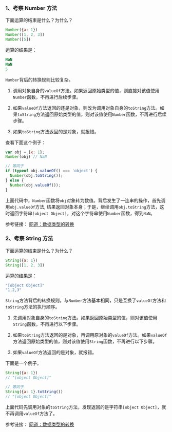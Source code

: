 <!-- 数据类型的转换 相关问题 -->
### 1、考察 Number 方法

下面运算的结束是什么？为什么？

```js
Number({a: 1})
Number([1, 2, 3])
Number([5])
```

运算的结果是：

```js
NaN
NaN
5
```

`Number`背后的转换规则比较复杂。

1. 调用对象自身的`valueOf`方法。如果返回原始类型的值，则直接对该值使用`Number`函数，不再进行后续步骤。

2. 如果`valueOf`方法返回的还是对象，则改为调用对象自身的`toString`方法。如果`toString`方法返回原始类型的值，则对该值使用`Number`函数，不再进行后续步骤。

3. 如果`toString`方法返回的是对象，就报错。

查看下面这个例子：

```js
var obj = {x: 1};
Number(obj) // NaN

// 等同于
if (typeof obj.valueOf() === 'object') {
  Number(obj.toString());
} else {
  Number(obj.valueOf());
}
```

上面代码中，`Number`函数将`obj`对象转为数值。背后发生了一连串的操作，首先调用`obj.valueOf`方法, 结果返回对象本身；于是，继续调用`obj.toString`方法，这时返回字符串`[object Object]`，对这个字符串使用`Number`函数，得到`NaN`。

参考链接：
[网道：数据类型的转换](https://wangdoc.com/javascript/features/conversion.html#number)

### 2、考察 String 方法

下面运算的结束是什么？为什么？

```js
String({a: 1})
String([1, 2, 3])
```

运算的结果是：

```js
"[object Object]"
"1,2,3"
```

`String`方法背后的转换规则，与`Number`方法基本相同，只是互换了`valueOf`方法和`toString`方法的执行顺序。

1. 先调用对象自身的`toString`方法。如果返回原始类型的值，则对该值使用`String`函数，不再进行以下步骤。

2. 如果`toString`方法返回的是对象，再调用原对象的`valueOf`方法。如果`valueOf`方法返回原始类型的值，则对该值使用`String`函数，不再进行以下步骤。

3. 如果`valueOf`方法返回的是对象，就报错。

下面是一个例子。

```javascript
String({a: 1})
// "[object Object]"

// 等同于
String({a: 1}.toString())
// "[object Object]"
```

上面代码先调用对象的`toString`方法，发现返回的是字符串`[object Object]`，就不再调用`valueOf`方法了。

参考链接：
[网道：数据类型的转换](https://wangdoc.com/javascript/features/conversion.html#string)
